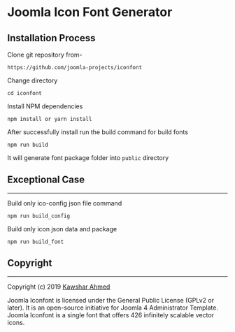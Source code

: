 # Joomla Icon Font Generator

## Installation Process

Clone git repository from-
```
https://github.com/joomla-projects/iconfont
```

Change directory
```
cd iconfont 
```

Install NPM dependencies

```
npm install or yarn install
```

After successfully install run the build command for build fonts

```
npm run build
```
It will generate font package folder into ```public``` directory

## Exceptional Case 
----------
Build only ico-config json file command

```
npm run build_config
```

Build only icon json data and package 
```
npm run build_font
```
## Copyright
----------------

Copyright (c) 2019 [Kawshar Ahmed](https://github.com/kawshar/) 

Joomla Iconfont is licensed under the General Public License (GPLv2 or later). It is an open-source initiative for Joomla 4 Administrator Template. Joomla Iconfont is a single font that offers 426 infinitely scalable vector icons.
